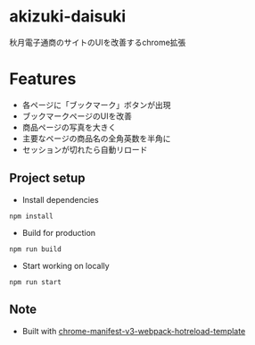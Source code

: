 # akizuki-daisuki
秋月電子通商のサイトのUIを改善するchrome拡張

# Features
- 各ページに「ブックマーク」ボタンが出現
- ブックマークページのUIを改善
- 商品ページの写真を大きく
- 主要なページの商品名の全角英数を半角に
- セッションが切れたら自動リロード

## Project setup
- Install dependencies
```
npm install
```
- Build for production
```
npm run build
```
- Start working on locally
```
npm run start
```

## Note
- Built with [chrome-manifest-v3-webpack-hotreload-template](https://github.com/sidehustlelab/chrome-manifest-v3-webpack-hotreload-template)
